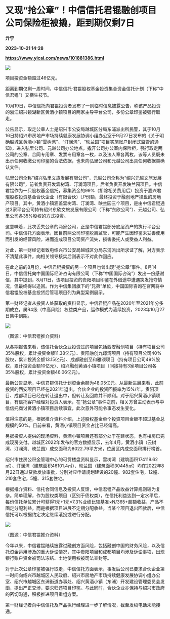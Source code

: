 # 又现“抢公章”！中信信托君锟融创项目公司保险柜被撬，距到期仅剩7日
**亓宁**

**2023-10-21 14:28**

**https://www.yicai.com/news/101881386.html**

![](https://imgcdn.yicai.com/uppics/slides/2023/10/7c0930220d2755d9deaf660c6751d49d.jpg)

项目投资金额超过46亿元。

距离到期仅剩一周时间，中信信托·君锟股权基金投资集合资金信托计划（下称“中信君锟”）又横生枝节。

10月19日，中信信托向君锟投资者发布了一则临时信息披露公告，称该产品投资的浙江绍兴镜湖新区黄酒小镇项目的两家主导平台公司，多份公章印鉴被强行取走。

公告显示，取走公章人士是绍兴市公安局越城区分局东浦派出所民警，其于10月16日持绍兴市房地产市场持续健康发展协调小组办公室于9月27日发布的《关于明确越城区黄酒小镇“雲树湾”、“汀澜湾”、“映兰园”项目实施账户封闭式监管的通知》，进入弘里公司、元越公司办公地点，撬开公司办公室内保险柜，强行取走两公司的公章、合同专用章、发票专用章各一枚，以及法人章各两枚，该等人员既未出示任何收缴公司印鉴的合法依据，也未向弘里公司和元越公司出具任何收据类确认文件。

弘里公司全称“绍兴弘里文旅发展有限公司”，元越公司全称为“绍兴元越文旅发展有限公司”，前者负责开发雲树湾、汀澜湾项目，后者负责开发映兰园项目。中信君锟作为一只股权基金信托，募集资金的99%（扣除相关费用后）投资于嘉兴君琨股权投资基金合伙企业（有限合伙）LP份额，最终投资于融创地产操盘的房地产项目。其中，黄酒小镇涵盖雲树湾、汀澜湾、映兰园三个项目，是由中信君锟通过3家平台公司持有绍兴东欣文旅发展有限公司（下称“东欣公司”）、元越公司、弘里公司各35%股权的方式投资。

这意味着，此次丢失公章的两家公司，正是中信君锟部分底层资产的执行平台公司。中信信托方面表示，因目前两公司印鉴脱离监管，可能产生因印鉴未妥善使用而引发的经营风险，进而造成项目公司资产流失，损害委托人或受益人利益。

对此，第一财经记者致电绍兴市公安局越城区分局东浦派出所求证了解，对方表示不清楚此事件，向相关领导核实后则表示不对此作回应。

在此之前的8月份，中信君锟投资的另一个项目也曾出现”抢公章“事件。8月14日，中信信托向中国国际经济咨询有限公司（下称“中国国际咨询”）发出一份感谢信，其中提到，8月11日，该项目投资的贵阳项目印鉴在外借途中遭遇突发抢夺情况，但最终得以追回。作为中信集团旗下的“兄弟”单位，中国国际咨询在官网将中信君锟股权基金投贷后管理项目列为典型案例展示。

第一财经记者从投资人处获取的资料显示，中信君锟产品在2020年至2021年分多期成立，属R4级（中高风险）权益类产品，运作模式为滚续投资，2023年10月27日集中到期。

![](https://imgcdn.yicai.com/uppics/images/2023/10/17f9a0b6b9dbb28991e0a4a3d9a4e4cd.jpg)

（图源：中信君锟推介资料）

从各期报告来看，该信托合伙企业投资过的项目包括西安融创项目（持有项目公司35%股权，累计投资金额11.38亿元）、贵阳融创九璟湾项目（持有项目公司40%股权，累计投资金额13.15亿元）、成都融创至和雅颂项目（持有项目公司49%股权，累计投资金额10亿元）、绍兴融创黄酒小镇项目（间接持有3家项目公司各35%股权，累计投资金额46.06亿元）。

最新公告显示，中信君锟信托计划资金余额为48.05亿元。从最新进展来看，此前投资的西安项目已经在2021年退出，合伙企业的投资回报率为15%/年。贵阳项目、成都项目已经在转让退出中，但转让及回款并不顺利。对于绍兴黄酒小镇项目，有信托客户经理对投资人表示，在“抢公章”事件之前，相关方曾主动表示与中信信托商讨黄酒小镇项目后续事宜，此次意外可能令事态发生变化。

值得注意的是，根据推介资料介绍，上述股权基金单个投资项目金额不超过基金总规模的50%。目前来看，黄酒小镇项目资金占比已经偏高。

另据投资人提供的现场资料，黄酒小镇项目还有部分处于在建状态，也有楼房已完成现房交付。越城区2022年发布的官方数据显示，去年4月，黄酒小镇（云树湾、汀澜湾、映兰园）成交面积为8022.79平方米，位居区内成交面积排行榜首。

绍兴市住房公积金管理中心的可贷楼盘资料显示，雲树湾（建筑面积174119.62㎡）、汀澜湾（建筑面积46101.4㎡）、映兰园（建筑面积30445㎡）均在2022年8月22日通过贷款发放审批，分别对应申请规划建设的20幢、982套住宅，12幢、210套住宅，5幢、315套住宅。

根据推介资料、信托合同信息及投资人反馈，中信君锟产品收益计算规则较为复杂。简单理解，作为股权类项目（区别于债权类），在信托利益达到一定水平后，每份信托单位累计可获得1元+1元×7.3%业绩比较基准×N/365+超额收益，产品不固定分配利益，而是根据项目进展不定期分配收益。当某个项目退出回款后，中信信托可以根据约定决定继续滚投或进行分配。

![](https://imgcdn.yicai.com/uppics/images/2023/10/f1f4c36401100726436039983e8f2268.jpg)

（图源：中信君锟推介资料）

今年以来，中信君锟陆续披露过融创方面风险，包括融创中国的财务风险，以及信托资金运用涉及的重大诉讼情况，其中贵阳项目和成都项目均涉及诉讼事项，出现银行账户资金被司法冻结、土地使用权被司法查封等。

对于此次公章印鉴被强行取走，中信信托方面表示，事发后公司已要求合伙企业第一时间向绍兴市越城区人民政府、绍兴市房地产市场持续健康发展协调小组办公室、绍兴市越城区东浦街道办事处、绍兴黄酒小镇（东浦）开发建设管理委员会发函，提出严正交涉，要求归还项目印鉴。与此同时，合伙企业亦保持与绍兴市政府的密切沟通，积极推进项目重组方案。

第一财经记者向中信信托及产品执行经理进一步了解情况，截至发稿电话未能接通。